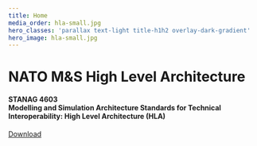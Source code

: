 ```yaml
---
title: Home
media_order: hla-small.jpg
hero_classes: 'parallax text-light title-h1h2 overlay-dark-gradient'
hero_image: hla-small.jpg
---
```


# NATO M&S **High Level Architecture**
#### STANAG 4603 </br> Modelling and Simulation Architecture Standards for Technical Interoperability: High Level Architecture (HLA)



[Download](https://nso.nato.int/nso/nsdd/APdetails.html?APNo=2610&LA=EN&classes=btn,btn-primary,btn-lg,btn-primary-outline)
